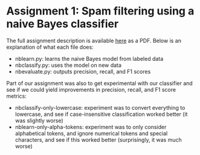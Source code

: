 # Assignment 1: Spam filtering using a naive Bayes classifier
The full assignment description is available [here](https://nld.ict.usc.edu/cs544-spring2020/assignment1/CS544-assignment1.pdf) as a PDF. Below is an explanation of what each file does:

* nblearn.py: learns the naive Bayes model from labeled data
* nbclassify.py: uses the model on new data
* nbevaluate.py: outputs precision, recall, and F1 scores

Part of our assignment was also to get experimental with our classifier and see if we could yield improvements in precision, recall, and F1 score metrics:
* nbclassify-only-lowercase: experiment was to convert everything to lowercase, and see if case-insensitive classification worked better (it was slightly worse)
* nblearn-only-alpha-tokens: experiment was to only consider alphabetical tokens, and ignore numerical tokens and special characters, and see if this worked better (surprisingly, it was much worse)
